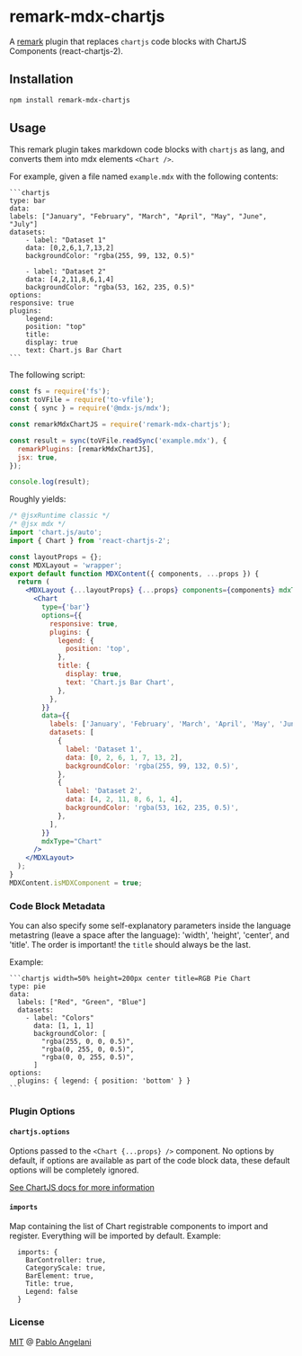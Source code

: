 # remark-mdx-chartjs

A [remark](https://remark.js.org) plugin that replaces `chartjs` code blocks with ChartJS Components
(react-chartjs-2).

## Installation

```sh
npm install remark-mdx-chartjs
```

## Usage

This remark plugin takes markdown code blocks with `chartjs` as lang, and converts them into mdx
elements `<Chart />`.

For example, given a file named `example.mdx` with the following contents:

````mdx
```chartjs
type: bar
data:
labels: ["January", "February", "March", "April", "May", "June", "July"]
datasets:
    - label: "Dataset 1"
    data: [0,2,6,1,7,13,2]
    backgroundColor: "rgba(255, 99, 132, 0.5)"

    - label: "Dataset 2"
    data: [4,2,11,8,6,1,4]
    backgroundColor: "rgba(53, 162, 235, 0.5)"
options:
responsive: true
plugins:
    legend:
    position: "top"
    title:
    display: true
    text: Chart.js Bar Chart
```
````

The following script:

```js
const fs = require('fs');
const toVFile = require('to-vfile');
const { sync } = require('@mdx-js/mdx');

const remarkMdxChartJS = require('remark-mdx-chartjs');

const result = sync(toVFile.readSync('example.mdx'), {
  remarkPlugins: [remarkMdxChartJS],
  jsx: true,
});

console.log(result);
```

Roughly yields:

```jsx
/* @jsxRuntime classic */
/* @jsx mdx */
import 'chart.js/auto';
import { Chart } from 'react-chartjs-2';

const layoutProps = {};
const MDXLayout = 'wrapper';
export default function MDXContent({ components, ...props }) {
  return (
    <MDXLayout {...layoutProps} {...props} components={components} mdxType="MDXLayout">
      <Chart
        type={'bar'}
        options={{
          responsive: true,
          plugins: {
            legend: {
              position: 'top',
            },
            title: {
              display: true,
              text: 'Chart.js Bar Chart',
            },
          },
        }}
        data={{
          labels: ['January', 'February', 'March', 'April', 'May', 'June', 'July'],
          datasets: [
            {
              label: 'Dataset 1',
              data: [0, 2, 6, 1, 7, 13, 2],
              backgroundColor: 'rgba(255, 99, 132, 0.5)',
            },
            {
              label: 'Dataset 2',
              data: [4, 2, 11, 8, 6, 1, 4],
              backgroundColor: 'rgba(53, 162, 235, 0.5)',
            },
          ],
        }}
        mdxType="Chart"
      />
    </MDXLayout>
  );
}
MDXContent.isMDXComponent = true;
```

### Code Block Metadata

You can also specify some self-explanatory parameters inside the language metastring (leave a space
after the language): 'width', 'height', 'center', and 'title'. The order is important! the `title`
should always be the last.

Example:

````mdx
```chartjs width=50% height=200px center title=RGB Pie Chart
type: pie
data:
  labels: ["Red", "Green", "Blue"]
  datasets:
    - label: "Colors"
      data: [1, 1, 1]
      backgroundColor: [
        "rgba(255, 0, 0, 0.5)",
        "rgba(0, 255, 0, 0.5)",
        "rgba(0, 0, 255, 0.5)",
      ]
options:
  plugins: { legend: { position: 'bottom' } }
```
````

### Plugin Options

#### `chartjs.options`

Options passed to the `<Chart {...props} />` component. No options by default, if options are
available as part of the code block data, these default options will be completely ignored.

[See ChartJS docs for more information](https://react-chartjs-2.js.org/components/chart#props)

#### `imports`

Map containing the list of Chart registrable components to import and register. Everything will be
imported by default. Example:

```
  imports: {
    BarController: true,
    CategoryScale: true,
    BarElement: true,
    Title: true,
    Legend: false
  }
```

### License

[MIT](LICENSE.md) @ [Pablo Angelani](https://github.com/pangelani)
